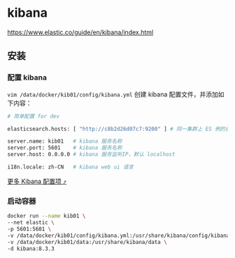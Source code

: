 # kibana

<https://www.elastic.co/guide/en/kibana/index.html>

## 安装

### 配置 kibana

`vim /data/docker/kib01/config/kibana.yml` 创建 kibana 配置文件，并添加如下内容：

```bash
# 简单配置 for dev

elasticsearch.hosts: [ "http://c8b2d26d07c7:9200" ] # 同一集群上 ES 例的查询 URL，默认 ["http://localhost:9200"]

server.name: kib01   # kibana 服务名称
server.port: 5601    # kibana 服务名称
server.host: 0.0.0.0 # kibana 服务监听IP，默认 localhost

i18n.locale: zh-CN   # kibana web ui 语言
```

[更多 Kibana 配置项 ⤴️](https://www.elastic.co/guide/en/kibana/8.3/settings.html)

### 启动容器

```bash
docker run --name kib01 \
--net elastic \
-p 5601:5601 \
-v /data/docker/kib01/config/kibana.yml:/usr/share/kibana/config/kibana.yml \
-v /data/docker/kib01/data:/usr/share/kibana/data \
-d kibana:8.3.3
```
